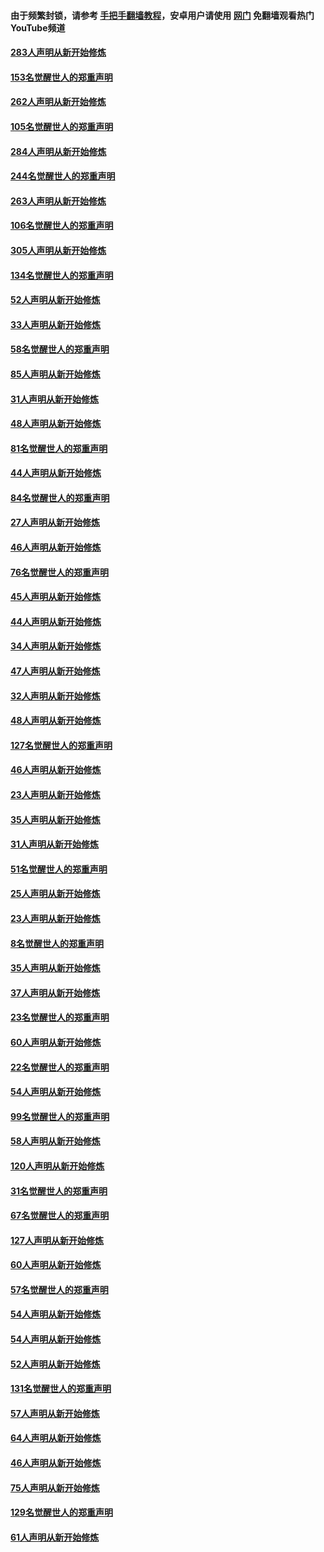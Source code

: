 #### 由于频繁封锁，请参考 [手把手翻墙教程](https://github.com/gfw-breaker/guides/wiki/)，安卓用户请使用 [网门](https://github.com/gfw-breaker/nogfw/blob/master/dl.md?t=04170701) 免翻墙观看热门YouTube频道 

#### [283人声明从新开始修炼](../pages/91/423296.md?t=04170701) 

#### [153名觉醒世人的郑重声明](../pages/91/423295.md?t=04170701) 

#### [262人声明从新开始修炼](../pages/91/423004.md?t=04170701) 

#### [105名觉醒世人的郑重声明](../pages/91/423003.md?t=04170701) 

#### [284人声明从新开始修炼](../pages/91/422707.md?t=04170701) 

#### [244名觉醒世人的郑重声明](../pages/91/422706.md?t=04170701) 

#### [263人声明从新开始修炼](../pages/91/422553.md?t=04170701) 

#### [106名觉醒世人的郑重声明](../pages/91/422552.md?t=04170701) 

#### [305人声明从新开始修炼](../pages/91/422153.md?t=04170701) 

#### [134名觉醒世人的郑重声明](../pages/91/422152.md?t=04170701) 

#### [52人声明从新开始修炼](../pages/91/421846.md?t=04170701) 

#### [33人声明从新开始修炼](../pages/91/421804.md?t=04170701) 

#### [58名觉醒世人的郑重声明](../pages/91/421845.md?t=04170701) 

#### [85人声明从新开始修炼](../pages/91/421769.md?t=04170701) 

#### [31人声明从新开始修炼](../pages/91/421763.md?t=04170701) 

#### [48人声明从新开始修炼](../pages/91/421605.md?t=04170701) 

#### [81名觉醒世人的郑重声明](../pages/91/421656.md?t=04170701) 

#### [44人声明从新开始修炼](../pages/91/421544.md?t=04170701) 

#### [84名觉醒世人的郑重声明](../pages/91/421543.md?t=04170701) 

#### [27人声明从新开始修炼](../pages/91/421465.md?t=04170701) 

#### [46人声明从新开始修炼](../pages/91/421454.md?t=04170701) 

#### [76名觉醒世人的郑重声明](../pages/91/421453.md?t=04170701) 

#### [45人声明从新开始修炼](../pages/91/421452.md?t=04170701) 

#### [44人声明从新开始修炼](../pages/91/421422.md?t=04170701) 

#### [34人声明从新开始修炼](../pages/91/421322.md?t=04170701) 

#### [47人声明从新开始修炼](../pages/91/421264.md?t=04170701) 

#### [32人声明从新开始修炼](../pages/91/421225.md?t=04170701) 

#### [48人声明从新开始修炼](../pages/91/421202.md?t=04170701) 

#### [127名觉醒世人的郑重声明](../pages/91/421224.md?t=04170701) 

#### [46人声明从新开始修炼](../pages/91/421203.md?t=04170701) 

#### [23人声明从新开始修炼](../pages/91/421138.md?t=04170701) 

#### [35人声明从新开始修炼](../pages/91/421122.md?t=04170701) 

#### [31人声明从新开始修炼](../pages/91/421081.md?t=04170701) 

#### [51名觉醒世人的郑重声明](../pages/91/421080.md?t=04170701) 

#### [25人声明从新开始修炼](../pages/91/421020.md?t=04170701) 

#### [23人声明从新开始修炼](../pages/91/420884.md?t=04170701) 

#### [8名觉醒世人的郑重声明](../pages/91/420883.md?t=04170701) 

#### [35人声明从新开始修炼](../pages/91/420809.md?t=04170701) 

#### [37人声明从新开始修炼](../pages/91/420766.md?t=04170701) 

#### [23名觉醒世人的郑重声明](../pages/91/420765.md?t=04170701) 

#### [60人声明从新开始修炼](../pages/91/420727.md?t=04170701) 

#### [22名觉醒世人的郑重声明](../pages/91/420726.md?t=04170701) 

#### [54人声明从新开始修炼](../pages/91/420529.md?t=04170701) 

#### [99名觉醒世人的郑重声明](../pages/91/420528.md?t=04170701) 

#### [58人声明从新开始修炼](../pages/91/420198.md?t=04170701) 

#### [120人声明从新开始修炼](../pages/91/420141.md?t=04170701) 

#### [31名觉醒世人的郑重声明](../pages/91/420197.md?t=04170701) 

#### [67名觉醒世人的郑重声明](../pages/91/420140.md?t=04170701) 

#### [127人声明从新开始修炼](../pages/91/420082.md?t=04170701) 

#### [60人声明从新开始修炼](../pages/91/420081.md?t=04170701) 

#### [57名觉醒世人的郑重声明](../pages/91/420080.md?t=04170701) 

#### [54人声明从新开始修炼](../pages/91/419533.md?t=04170701) 

#### [54人声明从新开始修炼](../pages/91/419532.md?t=04170701) 

#### [52人声明从新开始修炼](../pages/91/419531.md?t=04170701) 

#### [131名觉醒世人的郑重声明](../pages/91/419530.md?t=04170701) 

#### [57人声明从新开始修炼](../pages/91/419430.md?t=04170701) 

#### [64人声明从新开始修炼](../pages/91/419429.md?t=04170701) 

#### [46人声明从新开始修炼](../pages/91/419428.md?t=04170701) 

#### [75人声明从新开始修炼](../pages/91/419427.md?t=04170701) 

#### [129名觉醒世人的郑重声明](../pages/91/419426.md?t=04170701) 

#### [61人声明从新开始修炼](../pages/91/419198.md?t=04170701) 

